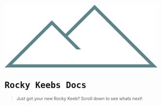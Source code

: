 ![logo](_media/logo.png ':size=30%')

<h1 style="font-family: 'Roboto Mono', monospace"> Rocky Keebs Docs </h1>

> Just got your new Rocky Keeb? Scroll down to see whats next!